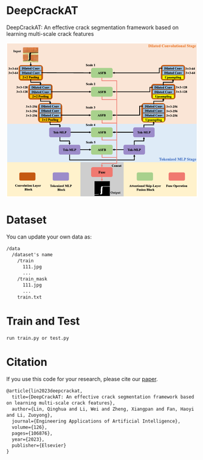 # DeepCrackAT
DeepCrackAT: An effective crack segmentation framework based on learning multi-scale crack features

<p align="center">
  <img src="Overview.png" width="550px"/>
</p>

# Dataset
You can update your own data as:
```
/data 
  /dataset's name 
    /train
      111.jpg
      ...
    /train_mask
      111.jpg
      ...
    train.txt
```    

# Train and Test
```
run train.py or test.py
```

# Citation
If you use this code for your research, please cite our [paper](https://www.sciencedirect.com/science/article/abs/pii/S0952197623010606).
```
@article{lin2023deepcrackat,
  title={DeepCrackAT: An effective crack segmentation framework based on learning multi-scale crack features},
  author={Lin, Qinghua and Li, Wei and Zheng, Xiangpan and Fan, Haoyi and Li, Zuoyong},
  journal={Engineering Applications of Artificial Intelligence},
  volume={126},
  pages={106876},
  year={2023},
  publisher={Elsevier}
}
```
